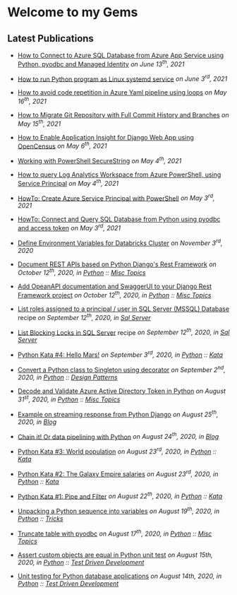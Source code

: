 # Welcome to my Gems

## Latest Publications

* [How to Connect to Azure SQL Database from Azure App Service using Python, pyodbc and Managed Identity](how-to-connect-sql-database-app-service-managed-identity-python-pyodbc.md)
  *on June 13<sup>th</sup>, 2021*

* [How to run Python program as Linux systemd service](python/misc/python-run-program-as-service.md)
  *on June 3<sup>rd</sup>, 2021*

* [How to avoid code repetition in Azure Yaml pipeline using loops](devops/azure-pipelines-use-each-loop.md)
  *on May 16<sup>th</sup>, 2021*

* [How to Migrate Git Repository with Full Commit History and Branches](devops/migrate-git-repository-with-full-history-and-branches.md)
  *on May 15<sup>th</sup>, 2021*

* [How to Enable Application Insight for Django Web App using OpenCensus](azure/howto-enable-appinisght-tracing-for-django-using-opencensus.md)
  *on May 6<sup>th</sup>, 2021*

* [Working with PowerShell SecureString](powershell/working-with-secure-string.md)
  *on May 4<sup>th</sup>, 2021*

* [How to query Log Analytics Workspace from Azure PowerShell, using Service Principal](azure/howto-query-log-analytics-workspace-from-azure-powershell-using-service-principal.md)
  *on May 4<sup>th</sup>, 2021*

* [HowTo: Create Azure Service Principal with PowerShell](azure/howto-create-service-principal-powershell.md)
  *on May 3<sup>rd</sup>, 2021*

* [HowTo: Connect and Query SQL Database from Python using pyodbc and access token](azure/howto-connect-and-query-sql-database-with-token-using-python-and-pyodbc.md)
  *on May 3<sup>rd</sup>, 2021*

* [Define Environment Variables for Databricks Cluster](databricks/databricks-configure-environment-variables.md) 
  *on November 3<sup>rd</sup>, 2020*

* [Document REST APIs based on Python Django's Rest Framework](python/misc/python-django-rest-framework-openapi-documentation.md)
  *on October 12<sup>th</sup>, 2020, in [Python](python/index.md) :: [Misc Topics](python/misc/index.md)*

* [Add OpeanAPI documentation and SwaggerUI to your Django Rest Framework project](python/misc/python-django-rest-framework-opeanapi-swagger-documentation.md)
  *on October 12<sup>th</sup>, 2020, in [Python](python/index.md) :: [Misc Topics](python/misc/index.md)*

* [List roles assigned to a principal / user in SQL Server (MSSQL) Database](sqlserver/sql-server-list-find-roles-assigned-user-principalblocking-locks.md) recipe 
  *on September 12<sup>th</sup>, 2020, in [Sql Server](sqlserver/index.md)*

* [List Blocking Locks in SQL Server](sqlserver/sql-server-list-blocking-locks.md) recipe 
  *on September 12<sup>th</sup>, 2020, in [Sql Server](sqlserver/index.md)*

* [Python Kata #4: Hello Mars!](python/kata/python-kata-hello-mars.md) 
  *on September 3<sup>rd</sup>, 2020, in [Python](python/index.md) :: [Kata](python/kata/index.md)*

* [Convert a Python class to Singleton using decorator](python/design-patterns/python-singleton-pattern-decorator.md) 
  *on September 2<sup>nd</sup>, 2020, in [Python](python/index.md) :: [Design Patterns](python/design-patterns/index.md)*

* [Decode and Validate Azure Active Directory Token in Python](python/misc/python-azure-ad-token-decode-validate.md)
  *on August 31<sup>st</sup>, 2020, in [Python](python/index.md) :: [Misc Topics](python/misc/index.md)*

* [Example on streaming response from Python Django](blog/2020-08-25-python-django-streaming-response.md)
  *on August 25<sup>th</sup>, 2020, in [Blog](blog/index.md)*

* [Chain it! Or data pipelining with Python](blog/2020-08-24-chain-it-python-data-pipeline.md)
  *on August 24<sup>th</sup>, 2020, in [Blog](blog/index.md)*

* [Python Kata #3: World population](python/kata/python-kata-world-population.md)
  *on August 23<sup>rd</sup>, 2020, in [Python](python/index.md) :: [Kata](python/kata/index.md)*

* [Python Kata #2: The Galaxy Empire salaries](python/kata/python-kata-galaxy-empire-salaries.md)
  *on August 23<sup>rd</sup>, 2020, in [Python](python/index.md) :: [Kata](python/kata/index.md)*

* [Python Kata #1: Pipe and Filter](python/kata/python-kata-pipe-and-filter.md)
  *on August 22<sup>th</sup>, 2020, in [Python](python/index.md) :: [Kata](python/kata/index.md)*

* [Unpacking a Python sequence into variables](python/tricks/python-trick-unpack-a-sequence-into-variables.md)
  *on August 19<sup>th</sup>, 2020, in [Python](python/index.md) :: [Tricks](python/tricks/index.md)*

* [Truncate table with pyodbc](python/misc/python-pyodbc-truncate-table.md)
  *on August 17<sup>th</sup>, 2020, in [Python](python/index.md) :: [Misc Topics](python/misc/index.md)*

* [Assert custom objects are equal in Python unit test](./python/tdd/python-unittest-assert-custom-objects-are-equal.md)
  *on August 15th, 2020, in [Python](python/index.md) :: [Test Driven Development](python/tdd/index.md)*

* [Unit testing for Python database applications](./python/tdd/python-unittest-database-applications.md)
  *on August 14th, 2020, in [Python](python/index.md) :: [Test Driven Development](python/tdd/index.md)*

  